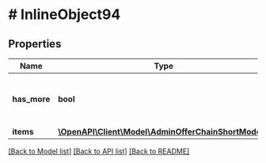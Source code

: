 # # InlineObject94

## Properties

Name | Type | Description | Notes
------------ | ------------- | ------------- | -------------
**has_more** | **bool** | Used as an indicator that there are more pages. | [optional]
**items** | [**\OpenAPI\Client\Model\AdminOfferChainShortModel[]**](AdminOfferChainShortModel.md) |  | [optional]

[[Back to Model list]](../../README.md#models) [[Back to API list]](../../README.md#endpoints) [[Back to README]](../../README.md)
